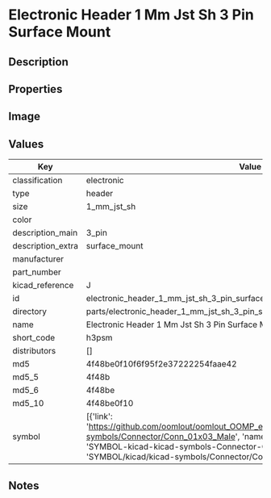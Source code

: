 # Electronic Header 1 Mm Jst Sh 3 Pin Surface Mount

## Description

## Properties


## Image


## Values

| Key | Value |
| --- | --- |
| classification | electronic |
| type | header |
| size | 1_mm_jst_sh |
| color |  |
| description_main | 3_pin |
| description_extra | surface_mount |
| manufacturer |  |
| part_number |  |
| kicad_reference | J |
| id | electronic_header_1_mm_jst_sh_3_pin_surface_mount |
| directory | parts/electronic_header_1_mm_jst_sh_3_pin_surface_mount |
| name | Electronic Header 1 Mm Jst Sh 3 Pin Surface Mount |
| short_code | h3psm |
| distributors | [] |
| md5 | 4f48be0f10f6f95f2e37222254faae42 |
| md5_5 | 4f48b |
| md5_6 | 4f48be |
| md5_10 | 4f48be0f10 |
| symbol | [{'link': 'https://github.com/oomlout/oomlout_OOMP_eda_V2/tree/main/SYMBOL/kicad/kicad-symbols/Connector/Conn_01x03_Male', 'name': 'Connector : Conn_01x03_Male', 'id': 'SYMBOL-kicad-kicad-symbols-Connector-Conn_01x03_Male', 'directory': 'SYMBOL/kicad/kicad-symbols/Connector/Conn_01x03_Male/'}] |

## Notes

